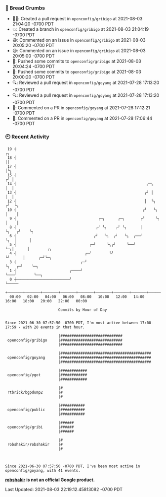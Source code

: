 ### 🍞 Bread Crumbs

 * ✍🏼: Created a pull request in `openconfig/gribigo` at 2021-08-03 21:04:20 -0700 PDT
 * 💥: Created a branch in `openconfig/gribigo` at 2021-08-03 21:04:19 -0700 PDT
 * 😃: Commented on an issue in `openconfig/gribigo` at 2021-08-03 20:05:20 -0700 PDT
 * 😃: Commented on an issue in `openconfig/gribigo` at 2021-08-03 20:05:00 -0700 PDT
 * 🚢: Pushed some commits to `openconfig/gribigo` at 2021-08-03 20:04:24 -0700 PDT
 * 🚢: Pushed some commits to `openconfig/gribigo` at 2021-08-03 20:00:20 -0700 PDT
 * 🔍: Reviewed a pull request in  `openconfig/goyang` at 2021-07-28 17:13:20 -0700 PDT
 * 🔍: Reviewed a pull request in  `openconfig/goyang` at 2021-07-28 17:13:20 -0700 PDT
 * 💬: Commented on a PR in  `openconfig/goyang` at 2021-07-28 17:12:21 -0700 PDT
 * 💬: Commented on a PR in  `openconfig/goyang` at 2021-07-28 17:06:44 -0700 PDT

### 🕘 Recent Activity
```
 19 ┼                                                                        ╭╮
 18 ┤                                                                        ││
 17 ┤                                                                        │╰╮
 15 ┤                                                                       ╭╯ │
 14 ┤                                                           ╭─╮         │  │
 13 ┤                                                          ╭╯ │         │  │
 12 ┤                                                          │  ╰╮       ╭╯  ╰╮
 10 ┤                                                         ╭╯   ╰╮      │    │
  9 ┤                                     ╭─╮      ╭─╮       ╭╯     ╰╮     │    │
  8 ┤                                    ╭╯ ╰╮    ╭╯ ╰╮      │       ╰╮   ╭╯    ╰╮
  6 ┤                                   ╭╯   ╰╮  ╭╯   ╰╮  ╭──╯        ╰╮  │      │
  5 ┤                                 ╭─╯     ╰╮╭╯     ╰──╯            ╰─╮│      │        ╭╮
  4 ┤                               ╭─╯        ╰╯                        ╰╯      │      ╭─╯╰─╮
  3 ┤                             ╭─╯                                            ╰╮   ╭─╯    ╰─╮
  1 ┤                        ╭────╯                                               ╰───╯        ╰──╮
  0 ┼────────────────────────╯                                                                    ╰─────
    +───────+───────+───────+───────+───────+───────+───────+───────+───────+───────+───────+───────+────
  00:00   02:00   04:00   06:00   08:00   10:00   12:00   14:00   16:00   18:00   20:00   22:00   00:00   

						Commits by Hour of Day


Since 2021-06-30 07:57:50 -0700 PDT, I'm most active between 17:00-17:59 - with 20 events in that hour.

```



```
                        |############################
 openconfig/gribigo     |############################
                        |############################

                        |#########################################
 openconfig/goyang      |#########################################
                        |#########################################

                        |############
 openconfig/ygot        |############
                        |############

                        |#
 rtbrick/bgpdump2       |#
                        |#

                        |###########
 openconfig/public      |###########
                        |###########

                        |######
 openconfig/gribi       |######
                        |######

                        |#
 robshakir/robshakir    |#
                        |#



Since 2021-06-30 07:57:50 -0700 PDT, I've been most active in openconfig/goyang, with 41 events.

```
**[robshakir](mailto:robjs@google.com) is not an official Google product.**  


Last Updated: 2021-08-03 22:19:12.45813082 -0700 PDT
